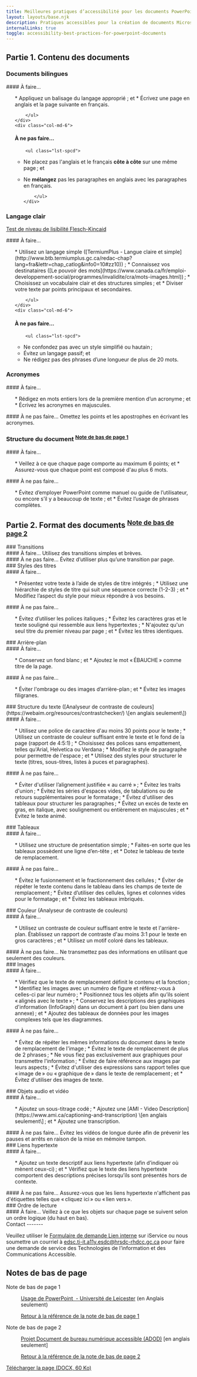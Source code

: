 ```yaml
---
title: Meilleures pratiques d’accessibilité pour les documents PowerPoint
layout: layouts/base.njk
description: Pratiques accessibles pour la création de documents Microsoft PowerPoint.
internalLinks: true
toggle: accessibility-best-practices-for-powerpoint-documents
---
```


## Partie 1. Contenu des documents

### Documents bilingues

<div class="row">
    <div class="col-md-6">
#### À faire...
        <ul class="lst-spcd">
*   Appliquez un balisage du langage approprié ; et
*   Écrivez une page en anglais et la page suivante en français.

        </ul>
    </div>
    <div class="col-md-6">

#### À ne pas faire...

        <ul class="lst-spcd">

- Ne placez pas l'anglais et le français **côte à côte** sur une même page ; et
- Ne **mélangez** pas les paragraphes en anglais avec les paragraphes en français.

          </ul>
      </div>

  </div>

### Langage clair

[Test de niveau de lisibilité Flesch-Kincaid](https://support.office.com/fr-fr/article/acc%c3%a9der-aux-statistiques-de-lisibilit%c3%a9-et-de-niveau-de-votre-document-85b4969e-e80a-4777-8dd3-f7fc3c8b3fd2?ui=fr-FR&rs=fr-FR&ad=FR)

<div class="row">
    <div class="col-md-6">
#### À faire...
        <ul class="lst-spcd">
*   Utilisez un langage simple ([TermiumPlus - Langue claire et simple](http://www.btb.termiumplus.gc.ca/redac-chap?lang=fra&lettr=chap_catlog&info0=10#zz10)) ;
*   Connaissez vos destinataires ([Le pouvoir des mots](https://www.canada.ca/fr/emploi-developpement-social/programmes/invalidite/cra/mots-images.html)) ;
*   Choisissez un vocabulaire clair et des structures simples ; et
*   Diviser votre texte par points principaux et secondaires.

        </ul>
    </div>
    <div class="col-md-6">

#### À ne pas faire...

        <ul class="lst-spcd">

- Ne confondez pas avec un style simplifié ou hautain ;
- Évitez un langage passif; et
- Ne rédigez pas des phrases d’une longueur de plus de 20 mots.
</ul>
</div>
</div>

### Acronymes

<div class="row">
    <div class="col-md-6">
#### À faire...
        <ul class="lst-spcd">
*   Rédigez en mots entiers lors de la première mention d’un acronyme ; et
*   Écrivez les acronymes en majuscules.
        </ul>
    </div>
    <div class="col-md-6">
#### À ne pas faire...
Omettez les points et les apostrophes en écrivant les acronymes.
    </div>
</div>
<h3>Structure du document <sup id="fn1-rf"><a class="fn-lnk" href="#fn1"><span class="wb-inv">Note de bas de
                page </span>1</a></sup></h3>
<div class="row">
    <div class="col-md-6">
#### À faire...
        <ul class="lst-spcd">
*   Veillez à ce que chaque page comporte au maximum 6 points; et
*   Assurez-vous que chaque point est composé d'au plus 6 mots.
        </ul>
    </div>
    <div class="col-md-6">
#### À ne pas faire...
        <ul class="lst-spcd">
*   Évitez d’employer PowerPoint comme manuel ou guide de l’utilisateur, ou encore s’il y a beaucoup de texte ; et
*   Évitez l’usage de phrases complètes.
        </ul>
    </div>
</div>
<h2>Partie 2. Format des documents <sup id="fn2-rf"><a class="fn-lnk" href="#fn2"><span class="wb-inv">Note de
                bas de page </span>2</a></sup></h2>
### Transitions
<div class="row">
    <div class="col-md-6">
#### À faire...
Utilisez des transitions simples et brèves.
    </div>
    <div class="col-md-6">
#### À ne pas faire...
Évitez d’utiliser plus qu’une transition par page.
    </div>
</div>
### Styles des titres
<div class="row">
    <div class="col-md-6">
#### À faire...
        <ul class="lst-spcd">
*   Présentez votre texte à l’aide de styles de titre intégrés ;
*   Utilisez une hiérarchie de styles de titre qui suit une séquence correcte (1-2-3) ; et
*   Modifiez l’aspect du style pour mieux répondre à vos besoins.
        </ul>
    </div>
    <div class="col-md-6">
#### À ne pas faire...
        <ul class="lst-spcd">
*   Évitez d’utiliser les polices italiques ;
*   Évitez les caractères gras et le texte souligné qui ressemble aux liens hypertextes ;
*   N'ajoutez qu'un seul titre du premier niveau par page ; et
*   Évitez les titres identiques.
        </ul>
    </div>
</div>
### Arrière-plan
<div class="row">
    <div class="col-md-6">
#### À faire...
        <ul class="lst-spcd">
*   Conservez un fond blanc ; et
*   Ajoutez le mot « ÉBAUCHE » comme titre de la page.
        </ul>
    </div>
    <div class="col-md-6">
#### À ne pas faire...
        <ul class="lst-spcd">
*   Éviter l'ombrage ou des images d’arrière-plan ; et
*   Évitez les images filigranes.
        </ul>
    </div>
</div>
### Structure du texte ([Analyseur de contraste de couleurs](https://webaim.org/resources/contrastchecker/) \[en anglais seulement\])
<div class="row">
    <div class="col-md-6">
#### À faire...
        <ul class="lst-spcd">
*   Utilisez une police de caractère d'au moins 30 points pour le texte ;
*   Utilisez un contraste de couleur suffisant entre le texte et le fond de la page (rapport de 4:5:1) ;
*   Choisissez des polices sans empattement, telles qu'Arial, Helvetica ou Verdana ;
*   Modifiez le style de paragraphe pour permettre de l'espace ; et
*   Utilisez des styles pour structurer le texte (titres, sous-titres, listes à puces et paragraphes).
        </ul>
    </div>
    <div class="col-md-6">
#### À ne pas faire...
        <ul class="lst-spcd">
*   Éviter d'utiliser l’alignement justifiée « au carré » ;
*   Évitez les traits d'union ;
*   Évitez les séries d'espaces vides, de tabulations ou de retours supplémentaires pour le formatage ;
*   Évitez d'utiliser des tableaux pour structurer les paragraphes ;
*   Évitez un excès de texte en gras, en italique, avec soulignement ou entièrement en majuscules ; et
*   Évitez le texte animé.
        </ul>
    </div>
</div>
### Tableaux
<div class="row">
    <div class="col-md-6">
#### À faire...
        <ul class="lst-spcd">
*   Utilisez une structure de présentation simple ;
*   Faites-en sorte que les tableaux possèdent une ligne d’en-tête ; et
*   Dotez le tableau de texte de remplacement.
        </ul>
    </div>
    <div class="col-md-6">
#### À ne pas faire...
        <ul class="lst-spcd">
*   Évitez le fusionnement et le fractionnement des cellules ;
*   Éviter de répéter le texte contenu dans le tableau dans les champs de texte de remplacement ;
*   Évitez d’utiliser des cellules, lignes et colonnes vides pour le formatage ; et
*   Évitez les tableaux imbriqués.
        </ul>
    </div>
</div>
### Couleur (Analyseur de contraste de couleurs)
<div class="row">
    <div class="col-md-6">
#### À faire...
        <ul class="lst-spcd">
*   Utilisez un contraste de couleur suffisant entre le texte et l'arrière-plan. Établissez un rapport de contraste d'au moins 3:1 pour le texte en gros caractères ; et
*   Utilisez un motif coloré dans les tableaux.
        </ul>
    </div>
    <div class="col-md-6">
#### À ne pas faire...
Ne transmettez pas des informations en utilisant que seulement des couleurs.
    </div>
</div>
### Images
<div class="row">
    <div class="col-md-6">
#### À faire...
        <ul class="lst-spcd">
*   Vérifiez que le texte de remplacement définit le contenu et la fonction ;
*   Identifiez les images avec un numéro de figure et référez-vous à celles-ci par leur numéro ;
*   Positionnez tous les objets afin qu’ils soient « alignés avec le texte » ;
*   Conservez les descriptions des graphiques d'information (InfoGraph) dans un document à part (ou bien dans une annexe) ; et
*   Ajoutez des tableaux de données pour les images complexes tels que les diagrammes.
        </ul>
    </div>
    <div class="col-md-6">
#### À ne pas faire...
        <ul class="lst-spcd">
*   Évitez de répéter les mêmes informations du document dans le texte de remplacement de l'image ;
*   Évitez le texte de remplacement de plus de 2 phrases ;
*   Ne vous fiez pas exclusivement aux graphiques pour transmettre l'information ;
*   Évitez de faire référence aux images par leurs aspects ;
*   Évitez d'utiliser des expressions sans rapport telles que « image de » ou « graphique de » dans le texte de remplacement ; et
*   Évitez d'utiliser des images de texte.
        </ul>
    </div>
</div>
### Objets audio et vidéo
<div class="row">
    <div class="col-md-6">
#### À faire...
        <ul class="lst-spcd">
*   Ajoutez un sous-titrage codé ;
*   Ajoutez une [AMI - Video Description](https://www.ami.ca/captioning-and-transcription) \[en anglais seulement\] ; et
*   Ajoutez une transcription.
        </ul>
    </div>
    <div class="col-md-6">
#### À ne pas faire...
Évitez les vidéos de longue durée afin de prévenir les pauses et arrêts en raison de la mise en
mémoire tampon.
    </div>
</div>
### Liens hypertexte
<div class="row">
    <div class="col-md-6">
#### À faire...
        <ul class="lst-spcd">
*   Ajoutez un texte descriptif aux liens hypertexte (afin d’indiquer où mènent ceux-ci) ; et
*   Vérifiez que le texte des liens hypertexte comportent des descriptions précises lorsqu’ils sont présentés hors de contexte.
        </ul>
    </div>
    <div class="col-md-6">
#### À ne pas faire...
Assurez-vous que les liens hypertexte n'affichent pas d'étiquettes telles que « cliquez ici » ou
« lien vers ».
    </div>
</div>
### Ordre de lecture
<div class="row">
    <div class="col-md-6">
#### À faire...
Veillez à ce que les objets sur chaque page se suivent selon un ordre logique (du haut en bas).
    </div>

</div>
Contact
-------
<p>Veuillez utiliser le <a href="http://iservice.prv/fra/giti/A11E/admission.shtml">Formulaire de demande <i
            class="fas fa-external-link-square-alt"></i><span class="wb-inv"> Lien interne</span></a> sur
    iService ou nous soumettre un courriel &agrave; <a
        href="mailto:edsc.ti-it.a11y.esdc@hrsdc-rhdcc.gc.ca">edsc.ti-it.a11y.esdc@hrsdc-rhdcc.gc.ca</a> pour
    faire une demande de service des Technologies de l&rsquo;information et des Communications Accessible.</p>
<aside class="wb-fnote" role="note">
    <h2 id="fn">Notes de bas de page</h2>
    <dl>
        <dt>Note de bas de page 1</dt>
        <dd id="fn1">
            <p><a href="https://www2.le.ac.uk/offices/ld/resources/presentations/using-ppt">Usage de
                    PowerPoint&nbsp; - Universit&eacute; de Leicester</a> (en Anglais seulement)</p>
            <p class="fn-rtn"><a href="#fn1-rf"><span class="wb-inv">Retour à la référence de la note de bas de
                        page </span>1
                </a></p>
        </dd>
        <dt>Note de bas de page 2</dt>
        <dd id="fn2">
            <p><a href="https://adod.idrc.ocadu.ca/powerpoint2010.html">Projet Document de bureau
                    num&eacute;rique accessible (ADOD)</a> [en anglais seulement]</p>
            <p class="fn-rtn"><a href="#fn2-rf"><span class="wb-inv">Retour à la référence de la note de bas de
                        page </span>2</a></p>
        </dd>
    </dl>
</aside>
<p><a class="btn btn-primary" href="../../../docs/Accessibility_Best_Practices_for_PowerPoint_Documents_FR.docx" role="button">Télécharger la page (DOCX, 60 Ko)</a></p>
